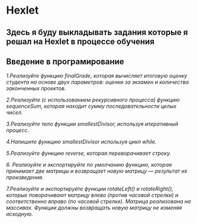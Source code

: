 # Hexlet

## Здесь я буду выкладывать задания которые я решал на Hexlet  в процессе обучения

## Введение в програмирование

*1.Реализуйте функцию finalGrade, которая вычисляет итоговую оценку студента на основе двух параметров: оценки за экзамен и количества законченных проектов.*

*2.Реализуйте (с использованием рекурсивного процесса) функцию sequenceSum,
которая находит сумму последовательности целых чисел.*

*3.Реализуйте тело функции smallestDivisor, используя итеративный процесс.*

*4.Напишите функцию smallestDivisor используя цикл while.*

*5.Реализуйте функцию reverse, которая переворачивает строку.*

*6. Реализуйте и экспортируйте по умолчанию функцию, которая принимает две матрицы и возвращает новую матрицу — результат их произведения.*

*7.Реализуйте и экспортируйте функции rotateLeft() и rotateRight(), которые поворачивают матрицу влево (против часовой стрелки) и соответственно вправо (по часовой стрелке).*
*Матрица реализована на массивах.*
*Функции должны возвращать новую матрицу не изменяя исходную.*